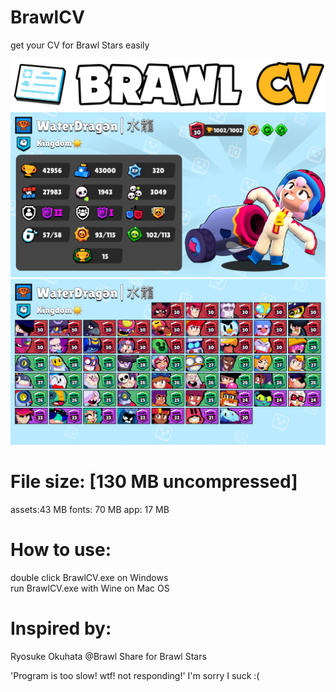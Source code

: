 # BrawlCV
get your CV for Brawl Stars easily 


![alt text](https://github.com/Waterdragen/BrawlCV/blob/main/assets/ui/brawl_cv_logo.png?raw=true)
![alt text](https://github.com/Waterdragen/BrawlCV/blob/main/assets/ui/sample1.png?raw=true)
![alt text](https://github.com/Waterdragen/BrawlCV/blob/main/assets/ui/sample2.png?raw=true)

# File size: [130 MB uncompressed]
assets:43 MB fonts: 70 MB app: 17 MB
# How to use:
double click BrawlCV.exe on Windows <br />
run BrawlCV.exe with Wine on Mac OS <br />
# Inspired by:
Ryosuke Okuhata @Brawl Share for Brawl Stars

'Program is too slow! wtf! not responding!' I'm sorry I suck :(
